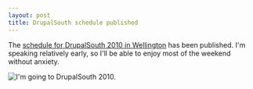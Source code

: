 ```yaml
---
layout: post
title: DrupalSouth schedule published
---
```


The [schedule for DrupalSouth 2010 in Wellington](http://wellington2010.drupalsouth.net.nz/schedule) has been published. I'm speaking relatively early, so I'll be able to enjoy most of the weekend without anxiety.

![I'm going to DrupalSouth 2010.](/images/imgoingtodrupalsouth.png)
